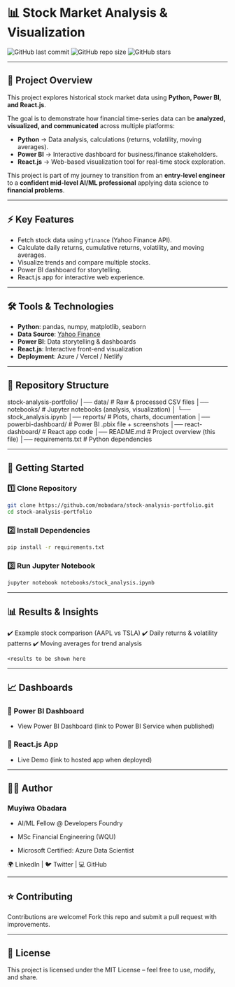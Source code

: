 # 📊 Stock Market Analysis & Visualization  

![GitHub last commit](https://img.shields.io/github/last-commit/mobadara/stock-analysis-portfolio?color=blue) ![GitHub repo size](https://img.shields.io/github/repo-size/mobadara/stock-analysis-portfolio) ![GitHub stars](https://img.shields.io/github/stars/mobadara/stock-analysis-portfolio?style=social) 

---

## 📌 Project Overview  
This project explores historical stock market data using **Python, Power BI, and React.js**.  

The goal is to demonstrate how financial time-series data can be **analyzed, visualized, and communicated** across multiple platforms:  
- **Python** → Data analysis, calculations (returns, volatility, moving averages).  
- **Power BI** → Interactive dashboard for business/finance stakeholders.  
- **React.js** → Web-based visualization tool for real-time stock exploration.  

This project is part of my journey to transition from an **entry-level engineer** to a **confident mid-level AI/ML professional** applying data science to **financial problems**.  

---

## ⚡ Key Features  
- Fetch stock data using `yfinance` (Yahoo Finance API).  
- Calculate daily returns, cumulative returns, volatility, and moving averages.  
- Visualize trends and compare multiple stocks.  
- Power BI dashboard for storytelling.  
- React.js app for interactive web experience.  

---

## 🛠️ Tools & Technologies  
- **Python**: pandas, numpy, matplotlib, seaborn  
- **Data Source**: [Yahoo Finance](https://finance.yahoo.com/)  
- **Power BI**: Data storytelling & dashboards  
- **React.js**: Interactive front-end visualization  
- **Deployment**: Azure / Vercel / Netlify  

---

## 📂 Repository Structure  

stock-analysis-portfolio/
│── data/ # Raw & processed CSV files
│── notebooks/ # Jupyter notebooks (analysis, visualization)
│ └── stock_analysis.ipynb
│── reports/ # Plots, charts, documentation
│── powerbi-dashboard/ # Power BI .pbix file + screenshots
│── react-dashboard/ # React app code
│── README.md # Project overview (this file)
│── requirements.txt # Python dependencies


---

## 🚀 Getting Started  

### 1️⃣ Clone Repository  
```bash
git clone https://github.com/mobadara/stock-analysis-portfolio.git
cd stock-analysis-portfolio
```
### 2️⃣ Install Dependencies
```bash
pip install -r requirements.txt
```

### 3️⃣ Run Jupyter Notebook
```bash
jupyter notebook notebooks/stock_analysis.ipynb
```
___
## 📊 Results & Insights

✔️ Example stock comparison (AAPL vs TSLA)
✔️ Daily returns & volatility patterns
✔️ Moving averages for trend analysis

`<results to be shown here`
___
## 📈 Dashboards
### 🔹 Power BI Dashboard

- View Power BI Dashboard
 (link to Power BI Service when published)

### 🔹 React.js App

- Live Demo
 (link to hosted app when deployed)
___
## 🧑‍💻 Author

### Muyiwa Obadara

- AI/ML Fellow @ Developers Foundry

- MSc Financial Engineering (WQU)

- Microsoft Certified: Azure Data Scientist

🌍 LinkedIn | 🐦 Twitter | 💻 GitHub
___
## ⭐ Contributing

Contributions are welcome! Fork this repo and submit a pull request with improvements.
___
## 📜 License

This project is licensed under the MIT License – feel free to use, modify, and share.
